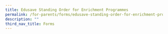 ```yaml
---
title: Edusave Standing Order for Enrichment Programmes
permalink: /for-parents/forms/edusave-standing-order-for-enrichment-programmes
description: ""
third_nav_title: Forms
---
```

